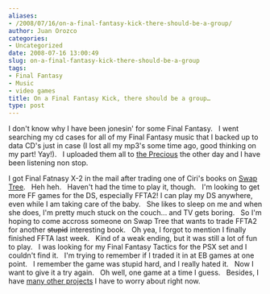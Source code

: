 ```yaml
---
aliases:
- /2008/07/16/on-a-final-fantasy-kick-there-should-be-a-group/
author: Juan Orozco
categories:
- Uncategorized
date: 2008-07-16 13:00:49
slug: on-a-final-fantasy-kick-there-should-be-a-group
tags:
- Final Fantasy
- Music
- video games
title: On a Final Fantasy Kick, there should be a group…
type: post
---
```


I don't know why I have been jonesin' for some Final Fantasy.   I went searching my cd cases for all of my Final Fantasy music that I backed up to data CD's just in case (I lost all my mp3's some time ago, good thinking on my part! Yay!).   I uploaded them all to [the Precious][1] the other day and I have been listening non stop.

I got Final Fatnasy X-2 in the mail after trading one of Ciri's books on [Swap Tree][2].   Heh heh.   Haven't had the time to play it, though.   I'm looking to get more FF games for the DS, especially FFTA2! I can play my DS anywhere, even while I am taking care of the baby.   She likes to sleep on me and when she does, I'm pretty much stuck on the couch... and TV gets boring.   So I'm hoping to come accross someone on Swap Tree that wants to trade FFTA2 for another <span style="text-decoration:line-through;">stupid</span> interesting book.   Oh yea, I forgot to mention I finally finished FFTA last week.   Kind of a weak ending, but it was still a lot of fun to play.   I was looking for my Final Fantasy Tactics for the PSX set and I couldn't find it.   I'm trying to remember if I traded it in at EB games at one point.   I remember the game was stupid hard, and I really hated it.   Now I want to give it a try again.   Oh well, one game at a time I guess.   Besides, I have [many other projects][3] I have to worry about right now.

[1]: http://guamaso.com/2008/07/06/the-precious-80-gig-zune
[2]: http://www.swaptree.com
[3]: http://guamaso.com/2008/03/11/summary-of-projects